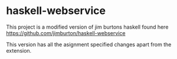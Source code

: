 # haskell-webservice

This project is a modified version of jim burtons haskell found here https://github.com/jimburton/haskell-webservice

This version has all the asignment specified changes apart from the extension.
